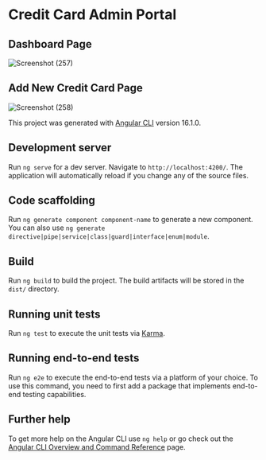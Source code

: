 # Credit Card Admin Portal
## Dashboard Page
![Screenshot (257)](https://github.com/ashutosh2708/CreditCard-Admin-Portal/assets/105096433/ef7def81-3e07-40ff-9fae-2935baf223c5)

## Add New Credit Card Page
![Screenshot (258)](https://github.com/ashutosh2708/CreditCard-Admin-Portal/assets/105096433/bfe51321-af40-4bf2-bad2-586b30b4887b)

This project was generated with [Angular CLI](https://github.com/angular/angular-cli) version 16.1.0.

## Development server

Run `ng serve` for a dev server. Navigate to `http://localhost:4200/`. The application will automatically reload if you change any of the source files.

## Code scaffolding

Run `ng generate component component-name` to generate a new component. You can also use `ng generate directive|pipe|service|class|guard|interface|enum|module`.

## Build

Run `ng build` to build the project. The build artifacts will be stored in the `dist/` directory.

## Running unit tests

Run `ng test` to execute the unit tests via [Karma](https://karma-runner.github.io).

## Running end-to-end tests

Run `ng e2e` to execute the end-to-end tests via a platform of your choice. To use this command, you need to first add a package that implements end-to-end testing capabilities.

## Further help

To get more help on the Angular CLI use `ng help` or go check out the [Angular CLI Overview and Command Reference](https://angular.io/cli) page.
